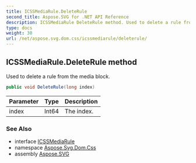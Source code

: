 ```yaml
---
title: ICSSMediaRule.DeleteRule
second_title: Aspose.SVG for .NET API Reference
description: ICSSMediaRule DeleteRule method. Used to delete a rule from the media block
type: docs
weight: 30
url: /net/aspose.svg.dom.css/icssmediarule/deleterule/
---
```

## ICSSMediaRule.DeleteRule method

Used to delete a rule from the media block.

```csharp
public void DeleteRule(long index)
```

| Parameter | Type | Description |
| --- | --- | --- |
| index | Int64 | The index. |

### See Also

* interface [ICSSMediaRule](../)
* namespace [Aspose.Svg.Dom.Css](../../../aspose.svg.dom.css/)
* assembly [Aspose.SVG](../../../)
